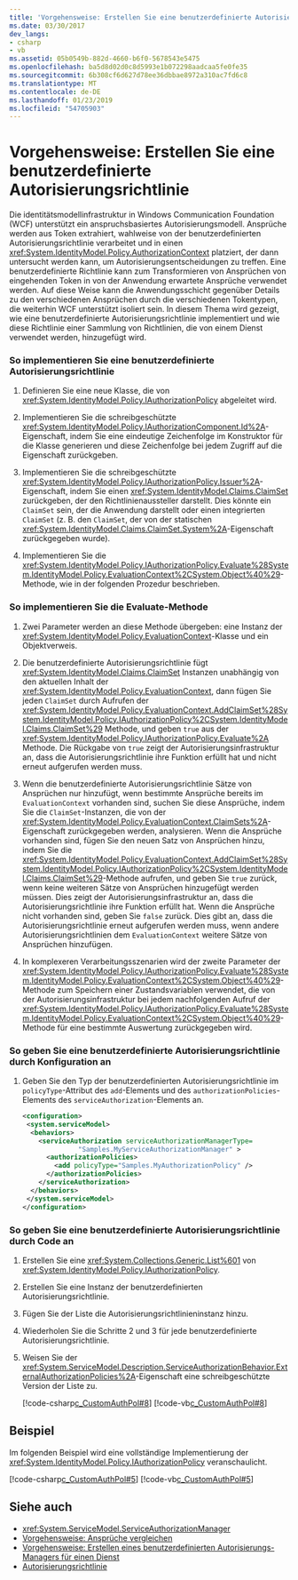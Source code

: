 ```yaml
---
title: 'Vorgehensweise: Erstellen Sie eine benutzerdefinierte Autorisierungsrichtlinie'
ms.date: 03/30/2017
dev_langs:
- csharp
- vb
ms.assetid: 05b0549b-882d-4660-b6f0-5678543e5475
ms.openlocfilehash: ba5d8d02d0c8d5993e1b072298aadcaa5fe0fe35
ms.sourcegitcommit: 6b308cf6d627d78ee36dbbae8972a310ac7fd6c8
ms.translationtype: MT
ms.contentlocale: de-DE
ms.lasthandoff: 01/23/2019
ms.locfileid: "54705903"
---
```

# <a name="how-to-create-a-custom-authorization-policy"></a>Vorgehensweise: Erstellen Sie eine benutzerdefinierte Autorisierungsrichtlinie
Die identitätsmodellinfrastruktur in Windows Communication Foundation (WCF) unterstützt ein anspruchsbasiertes Autorisierungsmodell. Ansprüche werden aus Token extrahiert, wahlweise von der benutzerdefinierten Autorisierungsrichtlinie verarbeitet und in einen <xref:System.IdentityModel.Policy.AuthorizationContext> platziert, der dann untersucht werden kann, um Autorisierungsentscheidungen zu treffen. Eine benutzerdefinierte Richtlinie kann zum Transformieren von Ansprüchen von eingehenden Token in von der Anwendung erwartete Ansprüche verwendet werden. Auf diese Weise kann die Anwendungsschicht gegenüber Details zu den verschiedenen Ansprüchen durch die verschiedenen Tokentypen, die weiterhin WCF unterstützt isoliert sein. In diesem Thema wird gezeigt, wie eine benutzerdefinierte Autorisierungsrichtlinie implementiert und wie diese Richtlinie einer Sammlung von Richtlinien, die von einem Dienst verwendet werden, hinzugefügt wird.  
  
### <a name="to-implement-a-custom-authorization-policy"></a>So implementieren Sie eine benutzerdefinierte Autorisierungsrichtlinie  
  
1.  Definieren Sie eine neue Klasse, die von <xref:System.IdentityModel.Policy.IAuthorizationPolicy> abgeleitet wird.  
  
2.  Implementieren Sie die schreibgeschützte <xref:System.IdentityModel.Policy.IAuthorizationComponent.Id%2A>-Eigenschaft, indem Sie eine eindeutige Zeichenfolge im Konstruktor für die Klasse generieren und diese Zeichenfolge bei jedem Zugriff auf die Eigenschaft zurückgeben.  
  
3.  Implementieren Sie die schreibgeschützte <xref:System.IdentityModel.Policy.IAuthorizationPolicy.Issuer%2A>-Eigenschaft, indem Sie einen <xref:System.IdentityModel.Claims.ClaimSet> zurückgeben, der den Richtlinienaussteller darstellt. Dies könnte ein `ClaimSet` sein, der die Anwendung darstellt oder einen integrierten `ClaimSet` (z. B. den `ClaimSet`, der von der statischen <xref:System.IdentityModel.Claims.ClaimSet.System%2A>-Eigenschaft zurückgegeben wurde).  
  
4.  Implementieren Sie die <xref:System.IdentityModel.Policy.IAuthorizationPolicy.Evaluate%28System.IdentityModel.Policy.EvaluationContext%2CSystem.Object%40%29>-Methode, wie in der folgenden Prozedur beschrieben.  
  
### <a name="to-implement-the-evaluate-method"></a>So implementieren Sie die Evaluate-Methode  
  
1.  Zwei Parameter werden an diese Methode übergeben: eine Instanz der <xref:System.IdentityModel.Policy.EvaluationContext>-Klasse und ein Objektverweis.  
  
2.  Die benutzerdefinierte Autorisierungsrichtlinie fügt <xref:System.IdentityModel.Claims.ClaimSet> Instanzen unabhängig von den aktuellen Inhalt der <xref:System.IdentityModel.Policy.EvaluationContext>, dann fügen Sie jeden `ClaimSet` durch Aufrufen der <xref:System.IdentityModel.Policy.EvaluationContext.AddClaimSet%28System.IdentityModel.Policy.IAuthorizationPolicy%2CSystem.IdentityModel.Claims.ClaimSet%29> Methode, und geben `true` aus der <xref:System.IdentityModel.Policy.IAuthorizationPolicy.Evaluate%2A> Methode. Die Rückgabe von `true` zeigt der Autorisierungsinfrastruktur an, dass die Autorisierungsrichtlinie ihre Funktion erfüllt hat und nicht erneut aufgerufen werden muss.  
  
3.  Wenn die benutzerdefinierte Autorisierungsrichtlinie Sätze von Ansprüchen nur hinzufügt, wenn bestimmte Ansprüche bereits im `EvaluationContext` vorhanden sind, suchen Sie diese Ansprüche, indem Sie die `ClaimSet`-Instanzen, die von der <xref:System.IdentityModel.Policy.EvaluationContext.ClaimSets%2A>-Eigenschaft zurückgegeben werden, analysieren. Wenn die Ansprüche vorhanden sind, fügen Sie den neuen Satz von Ansprüchen hinzu, indem Sie die <xref:System.IdentityModel.Policy.EvaluationContext.AddClaimSet%28System.IdentityModel.Policy.IAuthorizationPolicy%2CSystem.IdentityModel.Claims.ClaimSet%29>-Methode aufrufen, und geben Sie `true` zurück, wenn keine weiteren Sätze von Ansprüchen hinzugefügt werden müssen. Dies zeigt der Autorisierungsinfrastruktur an, dass die Autorisierungsrichtlinie ihre Funktion erfüllt hat. Wenn die Ansprüche nicht vorhanden sind, geben Sie `false` zurück. Dies gibt an, dass die Autorisierungsrichtlinie erneut aufgerufen werden muss, wenn andere Autorisierungsrichtlinien dem `EvaluationContext` weitere Sätze von Ansprüchen hinzufügen.  
  
4.  In komplexeren Verarbeitungsszenarien wird der zweite Parameter der <xref:System.IdentityModel.Policy.IAuthorizationPolicy.Evaluate%28System.IdentityModel.Policy.EvaluationContext%2CSystem.Object%40%29>-Methode zum Speichern einer Zustandsvariablen verwendet, die von der Autorisierungsinfrastruktur bei jedem nachfolgenden Aufruf der <xref:System.IdentityModel.Policy.IAuthorizationPolicy.Evaluate%28System.IdentityModel.Policy.EvaluationContext%2CSystem.Object%40%29>-Methode für eine bestimmte Auswertung zurückgegeben wird.  
  
### <a name="to-specify-a-custom-authorization-policy-through-configuration"></a>So geben Sie eine benutzerdefinierte Autorisierungsrichtlinie durch Konfiguration an  
  
1.  Geben Sie den Typ der benutzerdefinierten Autorisierungsrichtlinie im `policyType`-Attribut des `add`-Elements und des `authorizationPolicies`-Elements des `serviceAuthorization`-Elements an.  
  
    ```xml  
    <configuration>  
     <system.serviceModel>  
      <behaviors>  
        <serviceAuthorization serviceAuthorizationManagerType=  
                  "Samples.MyServiceAuthorizationManager" >  
          <authorizationPolicies>  
            <add policyType="Samples.MyAuthorizationPolicy" />  
          </authorizationPolicies>  
        </serviceAuthorization>  
      </behaviors>  
     </system.serviceModel>  
    </configuration>  
    ```  
  
### <a name="to-specify-a-custom-authorization-policy-through-code"></a>So geben Sie eine benutzerdefinierte Autorisierungsrichtlinie durch Code an  
  
1.  Erstellen Sie eine <xref:System.Collections.Generic.List%601> von <xref:System.IdentityModel.Policy.IAuthorizationPolicy>.  
  
2.  Erstellen Sie eine Instanz der benutzerdefinierten Autorisierungsrichtlinie.  
  
3.  Fügen Sie der Liste die Autorisierungsrichtlinieninstanz hinzu.  
  
4.  Wiederholen Sie die Schritte 2 und 3 für jede benutzerdefinierte Autorisierungsrichtlinie.  
  
5.  Weisen Sie der <xref:System.ServiceModel.Description.ServiceAuthorizationBehavior.ExternalAuthorizationPolicies%2A>-Eigenschaft eine schreibgeschützte Version der Liste zu.  
  
     [!code-csharp[c_CustomAuthPol#8](../../../../samples/snippets/csharp/VS_Snippets_CFX/c_customauthpol/cs/c_customauthpol.cs#8)]
     [!code-vb[c_CustomAuthPol#8](../../../../samples/snippets/visualbasic/VS_Snippets_CFX/c_customauthpol/vb/source.vb#8)]  
  
## <a name="example"></a>Beispiel  
 Im folgenden Beispiel wird eine vollständige Implementierung der <xref:System.IdentityModel.Policy.IAuthorizationPolicy> veranschaulicht.  
  
 [!code-csharp[c_CustomAuthPol#5](../../../../samples/snippets/csharp/VS_Snippets_CFX/c_customauthpol/cs/c_customauthpol.cs#5)]
 [!code-vb[c_CustomAuthPol#5](../../../../samples/snippets/visualbasic/VS_Snippets_CFX/c_customauthpol/vb/source.vb#5)]  
  
## <a name="see-also"></a>Siehe auch
- <xref:System.ServiceModel.ServiceAuthorizationManager>
- [Vorgehensweise: Ansprüche vergleichen](../../../../docs/framework/wcf/extending/how-to-compare-claims.md)
- [Vorgehensweise: Erstellen eines benutzerdefinierten Autorisierungs-Managers für einen Dienst](../../../../docs/framework/wcf/extending/how-to-create-a-custom-authorization-manager-for-a-service.md)
- [Autorisierungsrichtlinie](../../../../docs/framework/wcf/samples/authorization-policy.md)
